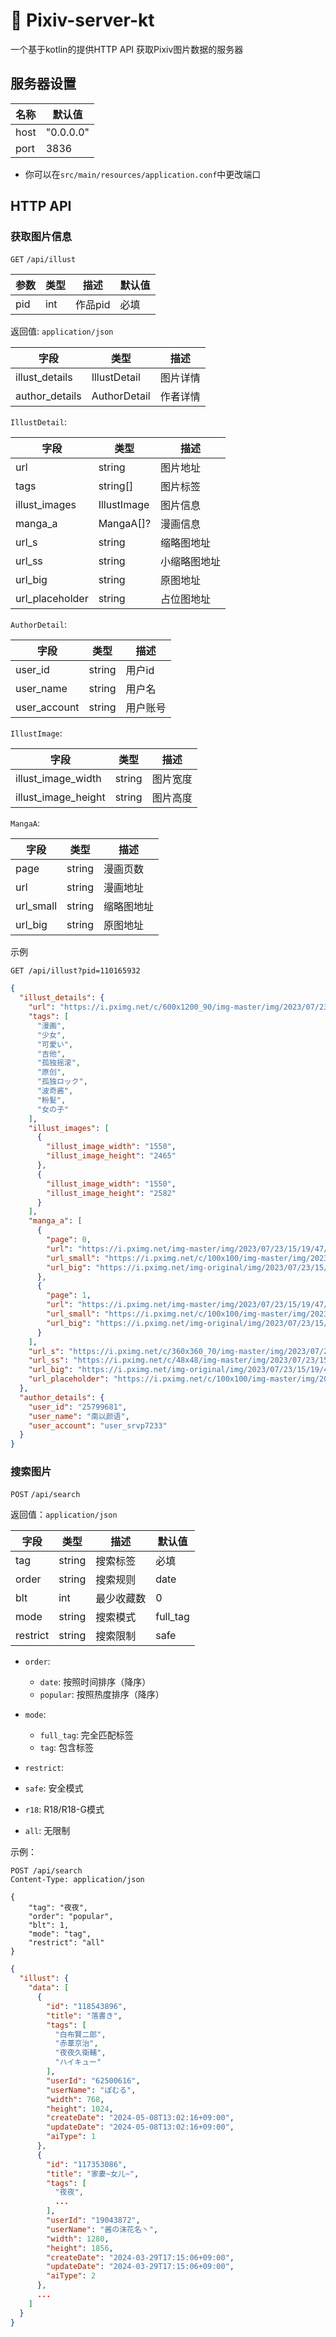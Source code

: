 # 🚀 Pixiv-server-kt
一个基于kotlin的提供HTTP API 获取Pixiv图片数据的服务器

## 服务器设置
| 名称   | 默认值       |
|------|-----------|
| host | "0.0.0.0" |
| port | 3836      |
* 你可以在```src/main/resources/application.conf```中更改端口


## HTTP API
### 获取图片信息
```GET``` ```/api/illust```

| 参数  | 类型  | 描述    | 默认值 |
|-----|-----|-------|-----|
| pid | int | 作品pid | 必填  |

返回值: ```application/json```

| 字段             | 类型           | 描述   |
|----------------|--------------|------|
| illust_details | IllustDetail | 图片详情 |
| author_details | AuthorDetail | 作者详情 |

```IllustDetail```:

| 字段              | 类型          | 描述     |
|-----------------|-------------|--------|
| url             | string      | 图片地址   |
| tags            | string[]    | 图片标签   |
| illust_images   | IllustImage | 图片信息   |
| manga_a         | MangaA[]?   | 漫画信息   |
| url_s           | string      | 缩略图地址  |
| url_ss          | string      | 小缩略图地址 |
| url_big         | string      | 原图地址   |
| url_placeholder | string      | 占位图地址  |

```AuthorDetail```:

| 字段           | 类型     | 描述   |
|--------------|--------|------|
| user_id      | string | 用户id |
| user_name    | string | 用户名  |
| user_account | string | 用户账号 |

```IllustImage```:

| 字段                  | 类型     | 描述   |
|---------------------|--------|------|
| illust_image_width  | string | 图片宽度 |
| illust_image_height | string | 图片高度 |

```MangaA```:

| 字段        | 类型     | 描述    |
|-----------|--------|-------|
| page      | string | 漫画页数  |
| url       | string | 漫画地址  |
| url_small | string | 缩略图地址 |
| url_big   | string | 原图地址  |

示例
```http request 
GET /api/illust?pid=110165932
```

```json
{
  "illust_details": {
    "url": "https://i.pximg.net/c/600x1200_90/img-master/img/2023/07/23/15/19/47/110165932_p0_master1200.jpg",
    "tags": [
      "漫画",
      "少女",
      "可愛い",
      "吉他",
      "孤独摇滚",
      "原创",
      "孤独ロック",
      "波奇酱",
      "粉髪",
      "女の子"
    ],
    "illust_images": [
      {
        "illust_image_width": "1550",
        "illust_image_height": "2465"
      },
      {
        "illust_image_width": "1550",
        "illust_image_height": "2582"
      }
    ],
    "manga_a": [
      {
        "page": 0,
        "url": "https://i.pximg.net/img-master/img/2023/07/23/15/19/47/110165932_p0_master1200.jpg",
        "url_small": "https://i.pximg.net/c/100x100/img-master/img/2023/07/23/15/19/47/110165932_p0_master1200.jpg",
        "url_big": "https://i.pximg.net/img-original/img/2023/07/23/15/19/47/110165932_p0.jpg"
      },
      {
        "page": 1,
        "url": "https://i.pximg.net/img-master/img/2023/07/23/15/19/47/110165932_p1_master1200.jpg",
        "url_small": "https://i.pximg.net/c/100x100/img-master/img/2023/07/23/15/19/47/110165932_p1_master1200.jpg",
        "url_big": "https://i.pximg.net/img-original/img/2023/07/23/15/19/47/110165932_p1.jpg"
      }
    ],
    "url_s": "https://i.pximg.net/c/360x360_70/img-master/img/2023/07/23/15/19/47/110165932_p0_square1200.jpg",
    "url_ss": "https://i.pximg.net/c/48x48/img-master/img/2023/07/23/15/19/47/110165932_p0_square1200.jpg",
    "url_big": "https://i.pximg.net/img-original/img/2023/07/23/15/19/47/110165932_p0.jpg",
    "url_placeholder": "https://i.pximg.net/c/100x100/img-master/img/2023/07/23/15/19/47/110165932_p0_master1200.jpg"
  },
  "author_details": {
    "user_id": "25799681",
    "user_name": "南以颜语",
    "user_account": "user_srvp7233"
  }
}
```

### 搜索图片
```POST``` ```/api/search```

返回值：```application/json```


| 字段       | 类型     | 描述    | 默认值      |
|----------|--------|-------|----------|
| tag      | string | 搜索标签  | 必填       |
| order    | string | 搜索规则  | date     |
| blt      | int    | 最少收藏数 | 0        |
| mode     | string | 搜索模式  | full_tag |
| restrict | string | 搜索限制  | safe     |

* ```order```:
  * ```date```: 按照时间排序（降序）
  * ```popular```: 按照热度排序（降序）


* ```mode```:
  * ```full_tag```: 完全匹配标签
  * ```tag```: 包含标签


* ```restrict```:
 * ```safe```: 安全模式
 * ```r18```: R18/R18-G模式
 * ```all```: 无限制

示例：
```http request
POST /api/search
Content-Type: application/json

{
    "tag": "夜夜",
    "order": "popular",
    "blt": 1,
    "mode": "tag",
    "restrict": "all"
}
```

```json
{
  "illust": {
    "data": [
      {
        "id": "118543896",
        "title": "落書き",
        "tags": [
          "白布賢二郎",
          "赤葦京治",
          "夜夜久衛輔",
          "ハイキュー"
        ],
        "userId": "62500616",
        "userName": "ぽむる",
        "width": 768,
        "height": 1024,
        "createDate": "2024-05-08T13:02:16+09:00",
        "updateDate": "2024-05-08T13:02:16+09:00",
        "aiType": 1
      },
      {
        "id": "117353086",
        "title": "家妻~女儿~",
        "tags": [
          "夜夜",
          ...
        ],
        "userId": "19043872",
        "userName": "酱の沫花名丶",
        "width": 1280,
        "height": 1856,
        "createDate": "2024-03-29T17:15:06+09:00",
        "updateDate": "2024-03-29T17:15:06+09:00",
        "aiType": 2
      },
      ...
    ]
  }
}
```